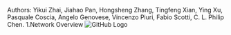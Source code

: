Authors: Yikui Zhai, Jiahao Pan, Hongsheng Zhang, Tingfeng Xian, Ying Xu, Pasquale Coscia, Angelo Genovese, Vincenzo Piuri, Fabio Scotti, C. L. Philip Chen.
1.Network Overview 
![GitHub Logo](https://github.com/username/repository/blob/master/images/logo.png)

  
